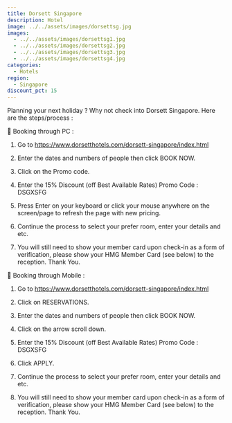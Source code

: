 ```yaml
---
title: Dorsett Singapore
description: Hotel
image: ../../assets/images/dorsettsg.jpg
images:
  - ../../assets/images/dorsettsg1.jpg
  - ../../assets/images/dorsettsg2.jpg
  - ../../assets/images/dorsettsg3.jpg
  - ../../assets/images/dorsettsg4.jpg
categories:
  - Hotels
region:
  - Singapore
discount_pct: 15
---
```


Planning your next holiday ? Why not check into Dorsett Singapore. Here are the steps/process :

 Booking through PC :

1. Go to https://www.dorsetthotels.com/dorsett-singapore/index.html

2. Enter the dates and numbers of people then click BOOK NOW.

3. Click on the Promo code.

4. Enter the 15% Discount (off Best Available Rates) Promo Code : DSGXSFG

5. Press Enter on your keyboard or click your mouse anywhere on the screen/page to refresh the page with new pricing.

6. Continue the process to select your prefer room, enter your details and etc.

7. You will still need to show your member card upon check-in as a form of verification, please show your HMG Member Card (see below) to the reception. Thank You.

 Booking through Mobile :

1. Go to https://www.dorsetthotels.com/dorsett-singapore/index.html

2. Click on RESERVATIONS.

3. Enter the dates and numbers of people then click BOOK NOW.

4. Click on the arrow scroll down.

5. Enter the 15% Discount (off Best Available Rates) Promo Code : DSGXSFG

6. Click APPLY.

7. Continue the process to select your prefer room, enter your details and etc.

8. You will still need to show your member card upon check-in as a form of verification, please show your HMG Member Card (see below) to the reception. Thank You.
